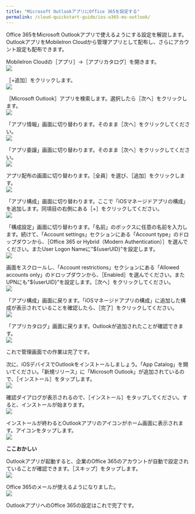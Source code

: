 ```yaml
---
title: "Microsoft OutlookアプリにOffice 365を設定する"
permalink: /cloud-quickstart-guide/ios-o365-ms-outlook/
---
```

Office 365をMicrosoft Outlookアプリで使えるようにする設定を解説します。OutlookアプリをMobileIron Cloudから管理アプリとして配布し、さらにアカウント設定も配布できます。

MobileIron Cloudの［アプリ］→［アプリカタログ］を開きます。  
![](/assets/cloud-quickstart-guide/images/00028D14-1562-471A-9367-BE95FD3BFEFB.png)

［+追加］をクリックします。  
![](/assets/cloud-quickstart-guide/images/890D3E11-65EA-4911-A198-2CFF112D3DB4.png)

［Microsoft Outlook］アプリを検索します。選択したら［次へ］をクリックします。  
![](/assets/cloud-quickstart-guide/images/9233BA99-1C7F-4866-83DD-4BEE1A988A96.png)

「アプリ情報」画面に切り替わります。そのまま［次へ］をクリックしてください。  
![](/assets/cloud-quickstart-guide/images/C79AA7C6-BF86-4FF1-BB45-6F96E6534789.png)

「アプリ委譲」画面に切り替わります。そのまま［次へ］をクリックしてください。  
![](/assets/cloud-quickstart-guide/images/588023F1-A803-418B-96D9-91B4E84A8882.png)

アプリ配布の画面に切り替わります。［全員］を選び、［追加］をクリックします。  
![](/assets/cloud-quickstart-guide/images/C5AFADCC-4940-457B-834D-0AD29747E37D.png)

「アプリ構成」画面に切り替わります。ここで「iOSマネージドアプリの構成」を追加します。同項目の右側にある［+］をクリックしてください。  
![](/assets/cloud-quickstart-guide/images/974F6E13-BC94-44BA-B32F-115431EAD364.png)

「構成設定」画面に切り替わります。「名前」のボックスに任意の名前を入力します。続けて、「Account settings」セクションにある「Account type」のドロップダウンから、［Office 365 or Hybrid（Modern Authentication）］を選んでください。またUser Logon Nameに"${userUID}"を設定します。  
![](/assets/cloud-quickstart-guide/images/38C4A792-740D-4961-8B62-E785F1EAC040.png)

画面をスクロールし、「Account restrictions」セクションにある「Allowed accounts only」のドロップダウンから、［Enabled］を選んでください。またUPNにも"${userUID}"を設定します。［次へ］をクリックしてください。  
![](/assets/cloud-quickstart-guide/images/F66F1A76-9BF5-42B2-998E-25C3C8876FFE.png)

「アプリ構成」画面に戻ります。「iOSマネージドアプリの構成」に追加した構成が表示されていることを確認したら、［完了］をクリックしてください。  
![](/assets/cloud-quickstart-guide/images/31362E9D-E569-4F92-B949-DA29CBD69F9F.png)

「アプリカタログ」画面に戻ります。Outlookが追加されたことが確認できます。  
![](/assets/cloud-quickstart-guide/images/2A1050A8-5621-45EA-894B-37DCCF7052B5.png)

これで管理画面での作業は完了です。

次に、iOSデバイスでOutlookをインストールしましょう。「App Catalog」を開いてください。「新規リリース」に「Microsoft Outlook」が追加されているので、［インストール］をタップします。  
![](/assets/cloud-quickstart-guide/images/0CF0F02B-CD16-4757-891E-9AD447E5E277.png)

確認ダイアログが表示されるので、［インストール］をタップしてください。すると、インストールが始まります。  
![](/assets/cloud-quickstart-guide/images/7B3FB086-A307-4460-8D9E-8BD63E97B4ED.png)

インストールが終わるとOutlookアプリのアイコンがホーム画面に表示されます。アイコンをタップします。  
![](/assets/cloud-quickstart-guide/images/AE717FFC-C4B2-4276-9BF6-8E4462E8E0A9.png)

**ここおかしい**

Outlookアプリが起動すると、企業のOffice 365のアカウントが自動で設定されていることが確認できます。［スキップ］をタップします。  
![](/assets/cloud-quickstart-guide/images/AA72A317-9FB7-45C3-BAE6-425339C4A9B1.png)

Office 365のメールが使えるようになりました。  
![](/assets/cloud-quickstart-guide/images/E03B0C76-556C-43B2-BB5F-0541B9E05FA8.png)

OutlookアプリへのOffice 365の設定はこれで完了です。
